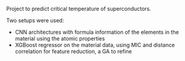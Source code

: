 Project to predict critical temperature of superconductors.

Two setups were used: 
- CNN architectures with formula information of the elements in the material using the atomic properties
- XGBoost regressor on the material data, using MIC and distance correlation for feature reduction, a GA to refine 

